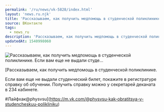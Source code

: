 ```yaml
---
permalink: '/ru/news/vk-5828/index.html'
layout: 'news.ru.njk'
title: 'Рассказываем, как получить медпомощь в студенческой поликлинике.   Если вам еще не выдали студе…'
source: ВКонтакте
tags:
  - news_ru
description: 'Рассказываем, как получить медпомощь в студенческой поликлинике.   Если вам еще не выдали студе…'
updatedAt: 1540998060
---
```

![Рассказываем, как получить медпомощь в студенческой поликлинике.   Если вам еще не выдали студе…](https://sun9-48.userapi.com/impf/c824701/v824701392/e538f/i80xM3oWQVE.jpg?size=807x505&quality=96&proxy=1&sign=faf3a13a7d9c1f83beaf4816f6cec6f0&c_uniq_tag=VKUihIJgUvjbZL3c9wEtuy6s1iyH_3m23Y5TUMSkMSQ&type=album)

[Рассказываем, как получить медпомощь в студенческой поликлинике. 

Если вам еще не выдали студенческий билет, покажите в регистратуре справку об обучении. Получить справку можно у секретарей деканата в 234 кабинете.

#Лайфхак@physvsu](https://m.vk.com/@physvsu-kak-obratitsya-v-studencheskuu-polikliniku)
